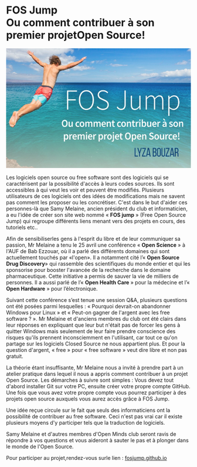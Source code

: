 # FOS Jump <br> Ou comment contribuer à son premier projetOpen Source!

![](./assets/FOSjump.jpg)


Les logiciels open source ou free software sont des logiciels qui se caractérisent par la possibilité d'accès à leurs codes sources. Ils sont accessibles à qui veut les voir et peuvent être modifiés. Plusieurs utilisateurs de ces logiciels ont des idées de modifications mais ne savent pas comment les proposer ou les concrétiser. C'est dans le but d'aider ces personnes-là que Samy Melaine, ancien président du club et informaticien, a eu l'idée de créer son site web nommé « **FOS jump** » (Free Open Source Jump) qui regroupe différents liens menant vers des projets en cours, des tutoriels etc..

Afin de sensibiliserles gens à l'esprit du libre et de leur communiquer sa passion, Mr Melaine a tenu le 25 avril une conférence « **Open Science** » à l'AUF de Bab Ezzouar, où il a parlé des différents domaines qui sont actuellement touchés par «l'open». Il a notamment cité l’« **Open Source Drug Discovery**» qui rassemble des scientifiques du monde entier et qui les sponsorise pour booster l'avancée de la recherche dans le domaine pharmaceutique. Cette initiative a permis de sauver la vie de milliers de personnes. Il a aussi parlé de l’« **Open Health Care** » pour la médecine et l’« **Open Hardware** » pour l’électronique.

Suivant cette conférence s’est tenue une session Q&A, plusieurs questions ont été posées parmi lesquelles : « Pourquoi devrait-on abandonner Windows pour Linux » et « Peut-on gagner de l'argent avec les free software ? ». Mr Melaine et d'anciens membres du club ont été clairs dans leur réponses en expliquant que leur but n'était pas de forcer les gens à quitter Windows mais seulement de leur faire prendre conscience des risques qu'ils prennent inconsciemment en l'utilisant, car tout ce qu'on partage sur les logiciels Closed Source ne nous appartient plus. Et pour la question d'argent, « free » pour « free software » veut dire libre et non pas gratuit.

La théorie étant insuffisante, Mr Melaine nous a invité à prendre part à un atelier pratique dans lequel il nous a appris comment contribuer à un projet Open Source. Les démarches à suivre sont simples : Vous devez tout d'abord installer Git sur votre PC, ensuite créer votre propre compte GitHub. Une fois que vous avez votre propre compte vous pourrez participer à des projets open source auxquels vous aurez accès grâce à FOS Jump.

Une idée reçue circule sur le fait que seuls des informaticiens ont la possibilité de contribuer au free software. Ceci n'est pas vrai car il existe plusieurs moyens d'y participer tels que la traduction de logiciels.

Samy Melaine et d'autres membres d'Open Minds club seront ravis de répondre à vos questions et vous aideront à sauter le pas et à plonger dans le monde de l'Open Source.

Pour participer au projet,rendez-vous surle lien : [fosjump.github.io](https://fosjump.github.io/)
